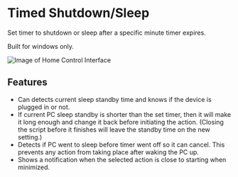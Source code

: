 # Timed Shutdown/Sleep

Set timer to shutdown or sleep after a specific minute timer expires.

Built for windows only.

![Image of Home Control Interface](https://raw.githubusercontent.com/Concrete18/Timed-Shutdown-Sleep/master/Images/Screenshot.png)

<!-- ## Requirements

```pip
PySimpleGUIWx
``` -->

## Features

- Can detects current sleep standby time and knows if the device is plugged in or not.
- If current PC sleep standby is shorter than the set timer, then it will make it long enough and change it back before initiating the action. (Closing the script before it finishes will leave the standby time on the new setting.)
- Detects if PC went to sleep before timer went off so it can cancel. This prevents any action from taking place after waking the PC up.
- Shows a notification when the selected action is close to starting when minimized.

<!-- ## Todo -->

